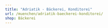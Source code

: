 ```yaml
---
title: "Adriatik - Bäckerei, Konditorei"
url: /muenchen/adriatik-baeckerei-konditorei/
shop: Bäckerei
---
```

